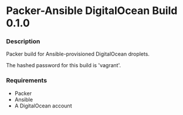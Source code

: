 <h1>Packer-Ansible DigitalOcean Build 0.1.0</h1>

<h3>Description</h3>
<p>Packer build for Ansible-provisioned DigitalOcean droplets.</p>
<p>The hashed password for this build is 'vagrant'.</p>

<h3>Requirements</h3>
<ul>
<li>Packer</li>
<li>Ansible</li>
<li>A DigitalOcean account</li>
</ul>